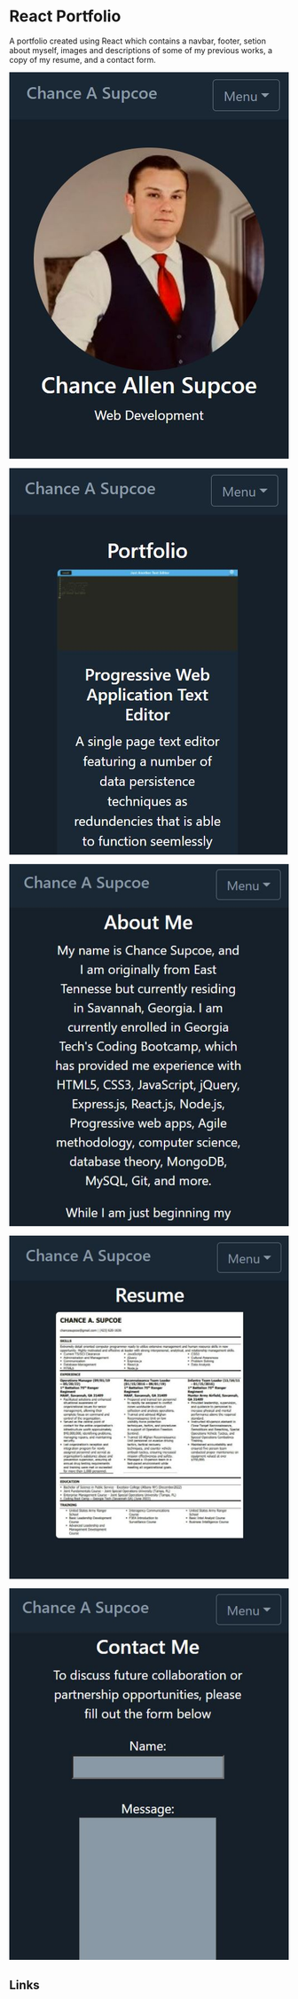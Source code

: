 # React Portfolio

A portfolio created using React which contains a navbar, footer, setion about myself, images and descriptions of some of my previous works, a copy of my resume, and a contact form. 

![](./images/Homepage.JPG)

![](./images/Portfoliopage.JPG)

![](./images/Aboutme.JPG)

![](./images/Resumesection.JPG)

![](./images/Contactme.JPG)

## Links

